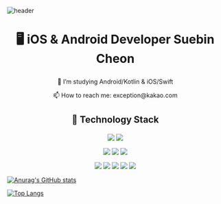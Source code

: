 ![header](https://capsule-render.vercel.app/api?type=wave&color=auto&height=300&section=header&text=exception's%20github&fontSize=90)


 <h1> <p align="center"><b> 🖥️ iOS & Android Developer Suebin Cheon </b>  </p> </h1>
<p align="center"> 🌱 I’m studying Android/Kotlin & iOS/Swift </p>
<p align="center"> 📫 How to reach me: exception@kakao.com </p>
 
 
<h2> <p align="center"> <b> 🚀 Technology Stack </b> </p> </h2>

<p align="center"> <img src="https://img.shields.io/badge/-iOS-red"/> 
 <img src="https://img.shields.io/badge/-Android-brightgreen"/> </p>

<p align="center"> 
<img src="https://img.shields.io/badge/-swift-FFCC00"/> 
<img src="https://img.shields.io/badge/-Kotlin-3333FF"/>   
<img src="https://img.shields.io/badge/-Java-yellow"/>   
 </p>


<p align="center">
<img src="https://img.shields.io/badge/-Springboot-blue"/> 
<img src="https://img.shields.io/badge/-React-FF66FF"/> 
<img src="https://img.shields.io/badge/-MySQL-6633CC"/> 
<img src="https://img.shields.io/badge/-Hibernate-FF6633"/> 
<img src="https://img.shields.io/badge/-Linux command-yellowgreen"/> </p>

[![Anurag's GitHub stats](https://github-readme-stats.vercel.app/api?username=b1ctory&count_private=true)](https://github.com/anuraghazra/github-readme-stats)

[![Top Langs](https://github-readme-stats.vercel.app/api/top-langs/?username=b1ctory&exclude_repo=DigitalContentsFinalProject&layout=compact)](https://github.com/anuraghazra/github-readme-stats)


<!--
**b1ctory/b1ctory** is a ✨ _special_ ✨ repository because its `README.md` (this file) appears on your GitHub profile.

Here are some ideas to get you started:

- 🔭 I’m currently working on ...
- 🌱 I’m currently learning ...
- 👯 I’m looking to collaborate on ...
- 🤔 I’m looking for help with ...
- 💬 Ask me about ...
- 📫 How to reach me: ...
- 😄 Pronouns: ...
- ⚡ Fun fact: ...
-->
